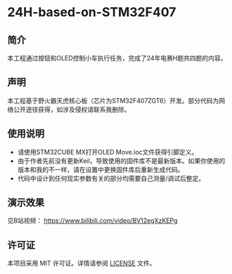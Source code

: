 # 24H-based-on-STM32F407

## 简介
本工程通过按钮和OLED控制小车执行任务，完成了24年电赛H题共四题的内容。

## 声明
本工程基于野火霸天虎核心板（芯片为STM32F407ZGT6）开发。部分代码为网络公开途径获得，如涉及侵权请联系我删除。

## 使用说明
- 请使用STM32CUBE MX打开OLED Move.ioc文件获得引脚定义。
- 由于作者先前没有更新Keil，导致使用的固件库不是最新版本。如果你使用的版本和我的不一样，请在设置中更换固件库后重新生成代码。
- 代码中设计到任何现实参数有关的部分均需要自己测量/调试后整定。

## 演示效果
见B站视频：
https://www.bilibili.com/video/BV12egXzKEPg

## 许可证
本项目采用 MIT 许可证。详情请参阅 [LICENSE](LICENSE) 文件。
